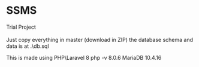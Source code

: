 # SSMS
Trial Project\
\
Just copy everything in master (download in ZIP)
the database schema and data is at .\db.sql

This is made using PHP\Laravel 8
php -v 8.0.6
MariaDB 10.4.16
